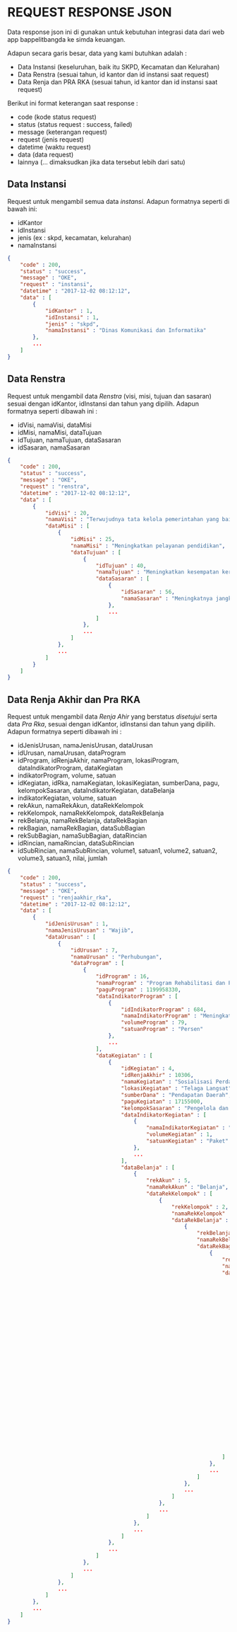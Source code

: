 # REQUEST RESPONSE JSON
Data response json ini di gunakan untuk kebutuhan integrasi data dari web app bappelitbangda ke simda keuangan.

Adapun secara garis besar, data yang kami butuhkan adalah :
- Data Instansi (keseluruhan, baik itu SKPD, Kecamatan dan Kelurahan)
- Data Renstra (sesuai tahun, id kantor dan id instansi saat request)
- Data Renja dan PRA RKA (sesuai tahun, id kantor dan id instansi saat request)

Berikut ini format keterangan saat response :
- code (kode status request)
- status (status request : success, failed)
- message (keterangan request)
- request (jenis request)
- datetime (waktu request)
- data (data request)
- lainnya (... dimaksudkan jika data tersebut lebih dari satu)

## Data Instansi
Request untuk mengambil semua data *instansi*. Adapun formatnya seperti di bawah ini:
- idKantor
- idInstansi
- jenis (ex : skpd, kecamatan, kelurahan)
- namaInstansi

```json
{
    "code" : 200,
    "status" : "success",
    "message" : "OKE",
    "request" : "instansi",
    "datetime" : "2017-12-02 08:12:12",
    "data" : [
        {
            "idKantor" : 1,
            "idInstansi" : 1,
            "jenis" : "skpd",
            "namaInstansi" : "Dinas Komunikasi dan Informatika"
        },
        ...
    ]
}
```

## Data Renstra
Request untuk mengambil data *Renstra* (visi, misi, tujuan dan sasaran) sesuai dengan idKantor, idInstansi dan tahun yang dipilih. Adapun formatnya seperti dibawah ini :
- idVisi, namaVisi, dataMisi
- idMisi, namaMisi, dataTujuan
- idTujuan, namaTujuan, dataSasaran
- idSasaran, namaSasaran

```json
{
    "code" : 200,
    "status" : "success",
    "message" : "OKE",
    "request" : "renstra",
    "datetime" : "2017-12-02 08:12:12",
    "data" : [
        {
            "idVisi" : 20,
            "namaVisi" : "Terwujudnya tata kelola pemerintahan yang baik",
            "dataMisi" : [
                {
                    "idMisi" : 25,
                    "namaMisi" : "Meningkatkan pelayanan pendidikan",
                    "dataTujuan" : [
                        {
                            "idTujuan" : 40,
                            "namaTujuan" : "Meningkatkan kesempatan kerja",
                            "dataSasaran" : [
                                {
                                    "idSasaran" : 56,
                                    "namaSasaran" : "Meningkatnya jangkauan dan kualitas pendidikan"
                                },
                                ...
                            ]
                        },
                        ...
                    ]
                },
                ...
            ]
        }
    ]
}
```

## Data Renja Akhir dan Pra RKA
Request untuk mengambil data *Renja Ahir* yang berstatus *disetujui* serta data *Pra Rka*, sesuai dengan idKantor, idInstansi dan tahun yang dipilih. Adapun formatnya seperti dibawah ini :
- idJenisUrusan, namaJenisUrusan, dataUrusan
- idUrusan, namaUrusan, dataProgram
- idProgram, idRenjaAkhir, namaProgram, lokasiProgram, dataIndikatorProgram, dataKegiatan
- indikatorProgram, volume, satuan
- idKegiatan, idRka, namaKegiatan, lokasiKegiatan, sumberDana, pagu, kelompokSasaran, dataIndikatorKegiatan, dataBelanja
- indikatorKegiatan, volume, satuan
- rekAkun, namaRekAkun, dataRekKelompok
- rekKelompok, namaRekKelompok, dataRekBelanja
- rekBelanja, namaRekBelanja, dataRekBagian
- rekBagian, namaRekBagian, dataSubBagian
- rekSubBagian, namaSubBagian, dataRincian
- idRincian, namaRincian, dataSubRincian
- idSubRincian, namaSubRincian, volume1, satuan1, volume2, satuan2, volume3, satuan3, nilai, jumlah

```json
{
    "code" : 200,
    "status" : "success",
    "message" : "OKE",
    "request" : "renjaakhir_rka",
    "datetime" : "2017-12-02 08:12:12",
    "data" : [
        {
            "idJenisUrusan" : 1,
            "namaJenisUrusan" : "Wajib",
            "dataUrusan" : [
                {
                    "idUrusan" : 7,
                    "namaUrusan" : "Perhubungan",
                    "dataProgram" : [
                        {
                            "idProgram" : 16,
                            "namaProgram" : "Program Rehabilitasi dan Pemeliharaan Prasarana dan Fasilitas LLAJ",
                            "paguProgram" : 1199958330,
                            "dataIndikatorProgram" : [
                                {
                                    "idIndikatorProgram" : 684,
                                    "namaIndikatorProgram" : "Meningkatnya Keselamatan dan Kenyamanan transportasi Umum",
                                    "volumeProgram" : 79,
                                    "satuanProgram" : "Persen"
                                },
                                ...
                            ],
                            "dataKegiatan" : [
                                {
                                    "idKegiatan" : 4,
                                    "idRenjaAkhir" : 10306,
                                    "namaKegiatan" : "Sosialisasi Perda Perparkiran",
                                    "lokasiKegiatan" : "Telaga Langsat",
                                    "sumberDana" : "Pendapatan Daerah",
                                    "paguKegiatan" : 17155000,
                                    "kelompokSasaran" : "Pengelola dan Juru Parkir",
                                    "dataIndikatorKegiatan" : [
                                        {
                                            "namaIndikatorKegiatan" : "Terlaksananya Sosialisasi Perda Perparkiran 1 Paket",
                                            "volumeKegiatan" : 1,
                                            "satuanKegiatan" : "Paket"
                                        },
                                        ...
                                    ],
                                    "dataBelanja" : [
                                        {
                                            "rekAkun" : 5,
                                            "namaRekAkun" : "Belanja",
                                            "dataRekKelompok" : [
                                                {
                                                    "rekKelompok" : 2,
                                                    "namaRekKelompok" : "Belanja Langsung",
                                                    "dataRekBelanja" : [
                                                        {
                                                            "rekBelanja" : 2,
                                                            "namaRekBelanja" : "Belanja Barang dan Jasa",
                                                            "dataRekBagian" : [
                                                                {
                                                                    "rekBagian" : 3,
                                                                    "namaRekBagian" : "Belanja Jasa Kantor",
                                                                    "dataSubBagian" : [
                                                                        {
                                                                            "rekSubBagian" : 6,
                                                                            "namaSubBagian" : "Belanja kawat/faksimili/internet",
                                                                            "dataRincian" : [
                                                                                {
                                                                                    "idRincian" : 45042,
                                                                                    "namaRincian" : "Belanja Jaringan Internet",
                                                                                    "dataSubRincian" : [
                                                                                        {
                                                                                            "idSubRincian" : 123267,
                                                                                            "namaSubRincian" : "Internet",
                                                                                            "volume1" : 2,
                                                                                            "satuan1" : "Rek",
                                                                                            "volume2" : 12,
                                                                                            "satuan2" : "Bulan",
                                                                                            "volume3" : 1,
                                                                                            "satuan3" : "Tahun",
                                                                                            "nilai" : 800000,
                                                                                            "jumlah" : 19200000,
                                                                                        },
                                                                                        ...
                                                                                    ]
                                                                                },
                                                                                ...
                                                                            ]
                                                                        },
                                                                        ...
                                                                    ]
                                                                },
                                                                ...
                                                            ]
                                                        },
                                                        ...
                                                    ]
                                                },
                                                ...
                                            ]
                                        },
                                        ...
                                    ]
                                },
                                ...
                            ]
                        },
                        ...
                    ]
                },
                ...
            ]
        },
        ...
    ]
}
```
